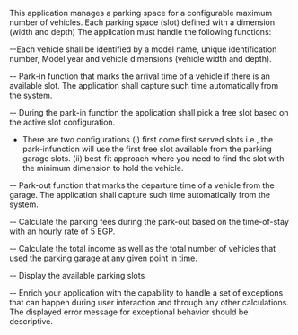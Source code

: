 This application manages a parking space for a configurable maximum number of vehicles. Each parking space (slot) defined with a dimension (width and depth) The application must handle the following functions:

--Each vehicle shall be identified by a model name, unique identification number, Model year and vehicle dimensions (vehicle width and depth).

-- Park-in function that marks the arrival time of a vehicle if there is an available slot. The application shall capture such time automatically from the system.

-- During the park-in function the application shall pick a free slot based on the active slot configuration. 
- There are two configurations 
  (i) first come first served slots i.e., the park-infunction will use the first free slot available from the parking garage slots. 
  (ii) best-fit approach
    where you need to find the slot with the minimum dimension to hold the vehicle.


-- Park-out function that marks the departure time of a vehicle from the garage. The application shall capture such time automatically from the system.


-- Calculate the parking fees during the park-out based on the time-of-stay with an hourly rate of 5 EGP.


-- Calculate the total income as well as the total number of vehicles that used the parking garage at any given point in time.

-- Display the available parking slots


-- Enrich your application with the capability to handle a set of exceptions that can happen during user interaction and through any other calculations. The displayed error message for exceptional behavior should be descriptive.
